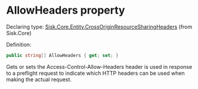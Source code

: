 <!--

Copyrights 2023 Sisk Framework - CypherPotato
Published under MIT license

!!! DO NOT EDIT THIS FILE !!!
This file was generated by a tool in the Sisk package. To edit the information in this documentation,
edit the XML documentation present in the Sisk source code.

-->


# AllowHeaders property

Declaring type: [Sisk.Core.Entity.CrossOriginResourceSharingHeaders](/spec/Sisk.Core.Entity.CrossOriginResourceSharingHeaders.md) (from Sisk.Core)


Definition:

```cs
public string[] AllowHeaders { get; set; }
```

Gets or sets the Access-Control-Allow-Headers header is used in response to a preflight request to indicate which HTTP headers can be used when making the actual request.

